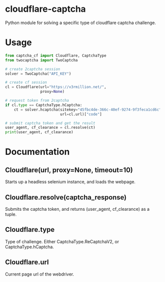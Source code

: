 # cloudflare-captcha
Python module for solving a specific type of cloudflare captcha challenge.

# Usage
```python
from captcha_cf import Cloudflare, CaptchaType
from twocaptcha import TwoCaptcha

# create 2captcha session
solver = TwoCaptcha("API_KEY")

# create cf session
cl = Cloudflare(url="https://v3rmillion.net/",
                proxy=None)

# request token from 2captcha
if cl.type == CaptchaType.hCaptcha:
    ct = solver.hcaptcha(sitekey="45fbc4de-366c-40ef-9274-9f3feca1cd6c",
                         url=cl.url)["code"]

# submit captcha token and get the result
user_agent, cf_clearance = cl.resolve(ct)
print(user_agent, cf_clearance)
```

# Documentation

## Cloudflare(url, proxy=None, timeout=10)
Starts up a headless selenium instance, and loads the webpage.

## Cloudflare.resolve(captcha_response)
Submits the captcha token, and returns (user_agent, cf_clearance) as a tuple.

## Cloudflare.type
Type of challenge. Either CaptchaType.ReCaptchaV2, or CaptchaType.hCaptcha.

## Cloudflare.url
Current page url of the webdriver.

